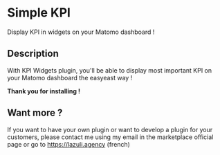 # Simple KPI
Display KPI in widgets on your Matomo dashboard !

## Description
With KPI Widgets plugin, you'll be able to display most important KPI on your Matomo dashboard the easyeast way !

__Thank you for installing !__
  
## Want more ?
If you want to have your own plugin or want to develop a plugin for your customers, please contact me using my email in the marketplace official page or go to https://lazuli.agency (french)